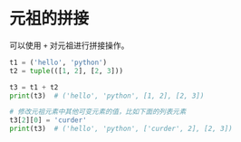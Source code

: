 # 元祖的拼接

可以使用 `+` 对元祖进行拼接操作。

```python
t1 = ('hello', 'python')
t2 = tuple(([1, 2], [2, 3]))

t3 = t1 + t2
print(t3)  # ('hello', 'python', [1, 2], [2, 3])

# 修改元祖元素中其他可变元素的值，比如下面的列表元素
t3[2][0] = 'curder'
print(t3)  # ('hello', 'python', ['curder', 2], [2, 3])
```